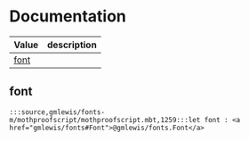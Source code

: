 # Documentation
|Value|description|
|---|---|
|[font](#font)||

## font

```moonbit
:::source,gmlewis/fonts-m/mothproofscript/mothproofscript.mbt,1259:::let font : <a href="gmlewis/fonts#Font">@gmlewis/fonts.Font</a>
```


